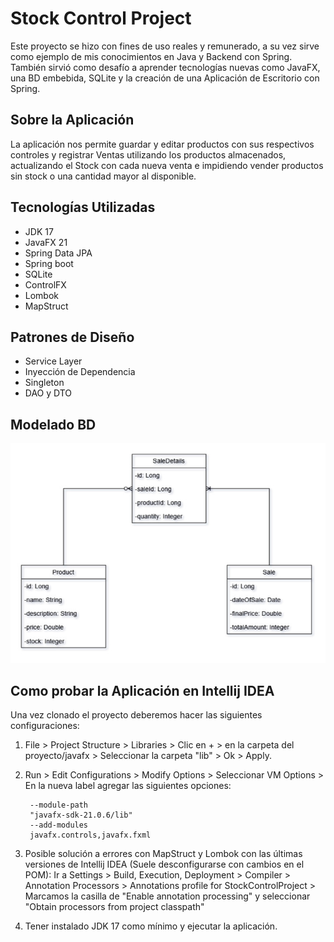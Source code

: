 # Stock Control Project
<p>
Este proyecto se hizo con fines de uso reales y remunerado, a su vez sirve como ejemplo de mis conocimientos en Java y Backend con Spring. También sirvió como desafío a aprender tecnologías nuevas como JavaFX, una BD embebida, SQLite y la creación de una Aplicación de Escritorio con Spring.
</p>

## Sobre la Aplicación
<p>
La aplicación nos permite guardar y editar productos con sus respectivos controles y registrar Ventas utilizando los productos almacenados, actualizando el Stock con cada nueva venta e impidiendo vender productos sin stock o una cantidad mayor al disponible.
</p>

## Tecnologías Utilizadas
- JDK 17
- JavaFX 21
- Spring Data JPA
- Spring boot
- SQLite
- ControlFX
- Lombok
- MapStruct

## Patrones de Diseño
- Service Layer
- Inyección de Dependencia
- Singleton
- DAO y DTO

## Modelado BD
![DB Model](https://github.com/MauricioMiranda6030/StockControlProject/blob/main/Stock%20Control%20UML.jpg?raw=true "DB Model")

## Como probar la Aplicación en Intellij IDEA

Una vez clonado el proyecto deberemos hacer las siguientes configuraciones:

1. File > Project Structure > Libraries > Clic en + > en la carpeta del proyecto/javafx > Seleccionar la carpeta "lib" > Ok > Apply.
2. Run > Edit Configurations > Modify Options > Seleccionar VM Options > En la nueva label agregar las siguientes opciones:

		--module-path
		"javafx-sdk-21.0.6/lib"
		--add-modules
		javafx.controls,javafx.fxml 
3. Posible solución a errores con MapStruct y Lombok con las últimas versiones de Intellij IDEA (Suele desconfigurarse con cambios en el POM):
Ir a Settings > Build, Execution, Deployment > Compiler > Annotation Processors > Annotations profile for StockControlProject > Marcamos la casilla de "Enable annotation processing" y seleccionar "Obtain processors from project classpath"

4. Tener instalado JDK 17 como mínimo y ejecutar la aplicación.
